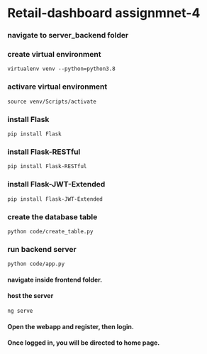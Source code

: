 # Retail-dashboard  assignmnet-4

### navigate to server_backend folder
### create virtual environment
`virtualenv venv --python=python3.8`

### activare virtual environment
`source venv/Scripts/activate`

### install Flask
`pip install Flask`

### install Flask-RESTful
`pip install Flask-RESTful`

### install Flask-JWT-Extended
`pip install Flask-JWT-Extended`

### create the database table 
`python code/create_table.py`

### run backend server
`python code/app.py`

#### navigate inside frontend folder.
#### host the server
`ng serve`

#### Open the webapp and register, then login.
#### Once logged in, you will be directed to home page.

